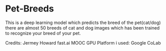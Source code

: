 # Pet-Breeds
This is a deep learning model which predicts the breed of the pet(cat/dog) there are almost 50 breeds of cat and dog images which has been trained to recognize your breed of your pet.

Credits: Jermey Howard fast.ai MOOC
GPU Platform i used: Google CoLab
